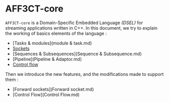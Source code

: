 # AFF3CT-core

`AFF3CT-core` is a Domain-Specific Embedded Language *(DSEL)* for streaming applications written in C++. In this document, we try to explain the working of basics elements of the language :
		
 -  [Tasks & modules](module & task.md)
 -  [Sockets](Socket.md)
 -  [Sequences & Subsequences](Sequence & Subsequence.md)
 -  [Pipeline](Pipeline & Adaptor.md)  
 -  [Control flow](Switcher.md)

Then we introduce the new features, and the modifications made to support them : 

-  [Forward sockets](Forward socket.md)
-  [Control Flow](Control Flow.md)